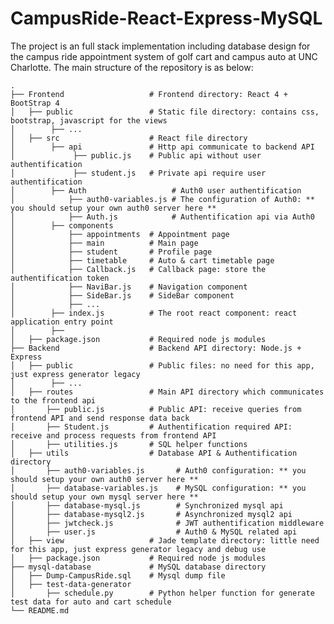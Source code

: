 # CampusRide-React-Express-MySQL
The project is an full stack implementation including database design for the campus ride appointment system of golf cart and campus auto at UNC Charlotte. 
The main structure of the repository is as below:

    .
    ├── Frontend                   # Frontend directory: React 4 + BootStrap 4 
    │   ├── public                 # Static file directory: contains css, bootstrap, javascript for the views
    │        ├── ...
    │   ├── src                    # React file directory
    │        ├── api               # Http api communicate to backend API
    │             ├── public.js    # Public api without user authentification
    │             ├── student.js   # Private api require user authentification
    │        ├── Auth                   # Auth0 user authentification 
    │            ├── auth0-variables.js # The configuration of Auth0: ** you should setup your own auth0 server here **
    │            ├── Auth.js            # Authentification api via Auth0
    │        ├── components
    │            ├── appointments  # Appointment page
    │            ├── main          # Main page
    │            ├── student       # Profile page
    │            ├── timetable     # Auto & cart timetable page
    │            ├── Callback.js   # Callback page: store the authentification token
    │            ├── NaviBar.js    # Navigation component
    │            ├── SideBar.js    # SideBar component
    │            ├── ...
    │        ├── index.js          # The root react component: react application entry point
    │        ├──
    │   ├── package.json           # Required node js modules
    ├── Backend                    # Backend API directory: Node.js + Express 
    │   ├── public                 # Public files: no need for this app, just express generator legacy
    │        ├── ...
    │   ├── routes                 # Main API directory which communicates to the frontend api
    │       ├── public.js          # Public API: receive queries from frontend API and send response data back     
    │       ├── Student.js         # Authentification required API: receive and process requests from frontend API 
    │       ├── utilities.js       # SQL helper functions
    │   ├── utils                  # Database API & Authentification directory
    │       ├── auth0-variables.js       # Auth0 configuration: ** you should setup your own auth0 server here **
    │       ├── database-variables.js    # MySQL configuration: ** you should setup your own mysql server here **
    │       ├── database-mysql.js        # Synchronized mysql api
    │       ├── database-mysql2.js       # Asynchronized mysql2 api
    │       ├── jwtcheck.js              # JWT authentification middleware
    │       ├── user.js                  # Auth0 & MySQL related api
    │   ├── view                   # Jade template directory: little need for this app, just express generator legacy and debug use
    │   ├── package.json           # Required node js modules
    ├── mysql-database             # MySQL database directory
    │   ├── Dump-CampusRide.sql    # Mysql dump file  
    │   ├── test-data-generator
    │       ├── schedule.py        # Python helper function for generate test data for auto and cart schedule
    └── README.md
## 
